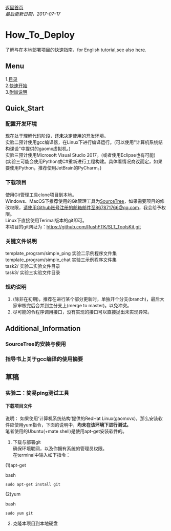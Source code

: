 ﻿[返回首页](https://rushftk.github.io/SLT_ToolsKit/index_chs)  
_最后更新日期，2017-07-17_  
# How_To_Deploy  
了解与在本地部署项目的快速指南，for English tutorial,see also [here](https://rushftk.github.io/SLT_ToolsKit/tutorial_deploy).  
## Menu  
1.[目录](#menu)  
2.[快速开始](#quick_start)  
3.[附加说明](#additional_information)  

## Quick_Start  
### 配置开发环境  
现在处于理解代码阶段，还**未**决定使用的开发环境。  
实验二预计使用gcc编译器，在Linux下进行编译运行。(可以使用"计算机系统结构课设"中提供的gaomx虚拟机。)  
实验三预计使用Microsoft Visual Studio 2017。(或者使用Eclipse也有可能)  
(实验三可能会使用Python或C#重新进行工程构建。具体看情况商议而定，如果要使用Python，推荐使用JetBrain的PyCharm。)  
### 下载项目  
使用Git管理工具clone项目到本地。  
Windows、MacOS下推荐使用的Git管理工具为[SourceTree](https://www.sourcetreeapp.com/)，如果需要项目的修改权限，请使用Github账号注册的邮箱邮件至867871766@qq.com，我会给予权限。  
Linux下直接使用Terimal版本的git即可。  
本项目的git网址为：https://github.com/RushFTK/SLT_ToolsKit.git  
### 关键文件说明  
template_program/simple_ping 实验二示例程序文件集  
template_program/simple_chat 实验三示例程序文件集  
task2/ 实验二实验文件目录  
task3/ 实验三实验文件目录  
### 规约说明  
1. (除非在初期)，推荐在进行某个部分更新时，单独开个分支(branch)，最后大家审核完后合并到主分支上(merge to master)。以免冲突。  
2. 尽可能的令程序调用接口，没有实现的接口可以直接抛出未实现异常。  


## Additional_Information
### SourceTree的安装与使用  

### 指导书上关于gcc编译的使用摘要  


## 草稿
### 实验二：简易ping测试工具
#### 下载项目文件
说明：
如果使用‘计算机系统结构’提供的RedHat Linux(gaomxvx)，那么安装软件应使用yum指令，下面的说明中，**均未在该环境下进行测试。**  
笔者使用的Ubuntu(+mate shell)是使用apt-get安装软件的。  
1. 下载与部署git  
确保环境联网，以及你拥有系统的管理员权限。  
在terminal中输入如下指令：  

(1)apt-get

bash
```
sudo apt-get install git
```

(2)yum

bash
```
sudo yum git

```

2. 克隆本项目到本地硬盘  
